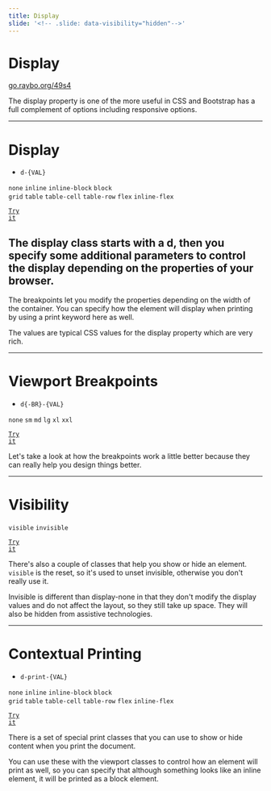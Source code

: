 ```yaml
---
title: Display
slide: '<!-- .slide: data-visibility="hidden"-->'
---
```


<!-- .slide: data-state="layout-title" class="bg-dark"-->

# Display

<div class="slide-link"><a href="https://go.raybo.org/49s4"><i class="fab fa-slideshare"></i> go.raybo.org/49s4</a></div>

> >

The display property is one of the more useful in CSS and Bootstrap has a full complement of options including responsive options.

---

<!-- .slide: data-state="layout-code-list" -->

# Display

- `d-{VAL}`

`none` `inline` `inline-block` `block`<br>
`grid` `table` `table-cell` `table-row` `flex` `inline-flex`

<a href="https://codepen.io/planetoftheweb/pen/KKayQja?editors=1000" target="_blank"><code class="code-royal">Try it</code></a>

> >

## The display class starts with a d, then you specify some additional parameters to control the display depending on the properties of your browser.

The breakpoints let you modify the properties depending on the width of the container. You can specify how the element will display when printing by using a print keyword here as well.

The values are typical CSS values for the display property which are very rich.

---

<!-- .slide: data-state="layout-code-list" -->

# Viewport Breakpoints

- `d{-BR}-{VAL}`

`none` `sm` `md` `lg` `xl` `xxl`

<a href="https://codepen.io/planetoftheweb/pen/wvgPXba?editors=1000" target="_blank"><code class="code-royal">Try it</code></a>

> >

Let's take a look at how the breakpoints work a little better because they can really help you design things better.

---

<!-- .slide: data-state="layout-code-list" -->

# Visibility

`visible` `invisible`

<a href="https://codepen.io/planetoftheweb/pen/poRpjvR?editors=1000" target="_blank"><code class="code-royal">Try it</code></a>

> >

There's also a couple of classes that help you show or hide an element. `visible` is the reset, so it's used to unset invisible, otherwise you don't really use it.

Invisible is different than display-none in that they don't modify the display values and do not affect the layout, so they still take up space. They will also be hidden from assistive technologies.

---

<!-- .slide: data-state="layout-code-list" -->

# Contextual Printing

- `d-print-{VAL}`

`none` `inline` `inline-block` `block`<br>
`grid` `table` `table-cell` `table-row` `flex` `inline-flex`

<a href="https://codepen.io/planetoftheweb/pen/VwPrBZg?editors=1000" target="_blank"><code class="code-royal">Try it</code></a>

> >

There is a set of special print classes that you can use to show or hide content when you print the document.

You can use these with the viewport classes to control how an element will print as well, so you can specify that although something looks like an inline element, it will be printed as a block element.
